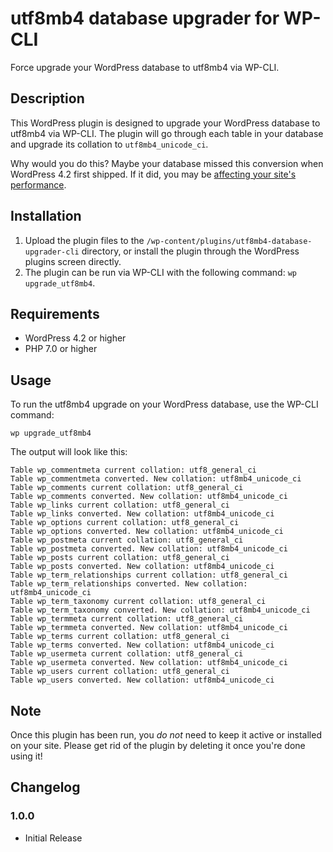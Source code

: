 # utf8mb4 database upgrader for WP-CLI

Force upgrade your WordPress database to utf8mb4 via WP-CLI.

## Description

This WordPress plugin is designed to upgrade your WordPress database to utf8mb4 via WP-CLI. The plugin will go through each table in your database and upgrade its collation to `utf8mb4_unicode_ci`.

Why would you do this? Maybe your database missed this conversion when WordPress 4.2 first shipped. If it did, you may be [affecting your site's performance](https://www.percona.com/blog/charset-and-collation-settings-impact-on-mysql-performance/).

## Installation

1. Upload the plugin files to the `/wp-content/plugins/utf8mb4-database-upgrader-cli` directory, or install the plugin through the WordPress plugins screen directly.
2. The plugin can be run via WP-CLI with the following command: `wp upgrade_utf8mb4`.

## Requirements

- WordPress 4.2 or higher
- PHP 7.0 or higher

## Usage

To run the utf8mb4 upgrade on your WordPress database, use the WP-CLI command:

```
wp upgrade_utf8mb4
```

The output will look like this:

```
Table wp_commentmeta current collation: utf8_general_ci
Table wp_commentmeta converted. New collation: utf8mb4_unicode_ci
Table wp_comments current collation: utf8_general_ci
Table wp_comments converted. New collation: utf8mb4_unicode_ci
Table wp_links current collation: utf8_general_ci
Table wp_links converted. New collation: utf8mb4_unicode_ci
Table wp_options current collation: utf8_general_ci
Table wp_options converted. New collation: utf8mb4_unicode_ci
Table wp_postmeta current collation: utf8_general_ci
Table wp_postmeta converted. New collation: utf8mb4_unicode_ci
Table wp_posts current collation: utf8_general_ci
Table wp_posts converted. New collation: utf8mb4_unicode_ci
Table wp_term_relationships current collation: utf8_general_ci
Table wp_term_relationships converted. New collation: utf8mb4_unicode_ci
Table wp_term_taxonomy current collation: utf8_general_ci
Table wp_term_taxonomy converted. New collation: utf8mb4_unicode_ci
Table wp_termmeta current collation: utf8_general_ci
Table wp_termmeta converted. New collation: utf8mb4_unicode_ci
Table wp_terms current collation: utf8_general_ci
Table wp_terms converted. New collation: utf8mb4_unicode_ci
Table wp_usermeta current collation: utf8_general_ci
Table wp_usermeta converted. New collation: utf8mb4_unicode_ci
Table wp_users current collation: utf8_general_ci
Table wp_users converted. New collation: utf8mb4_unicode_ci
```

## Note

Once this plugin has been run, you *do not* need to keep it active or installed on your site. Please get rid of the plugin by deleting it once you're done using it!

## Changelog

### 1.0.0
- Initial Release

